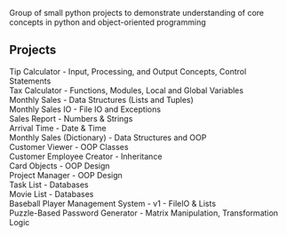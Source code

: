 Group of small python projects to demonstrate understanding of core concepts in python and object-oriented programming

## Projects
Tip Calculator - Input, Processing, and Output Concepts, Control Statements\
Tax Calculator - Functions, Modules, Local and Global Variables\
Monthly Sales - Data Structures (Lists and Tuples)\
Monthly Sales IO - File IO and Exceptions\
Sales Report - Numbers & Strings\
Arrival Time - Date & Time\
Monthly Sales (Dictionary) - Data Structures and OOP\
Customer Viewer - OOP Classes\
Customer Employee Creator - Inheritance\
Card Objects - OOP Design\
Project Manager - OOP Design\
Task List - Databases\
Movie List - Databases\
Baseball Player Management System - v1 - FileIO & Lists\
Puzzle-Based Password Generator - Matrix Manipulation, Transformation Logic

 <!-- Baseball Player Management System: v2 - FileIO & Dictionaries, v3 - OOP & Classes, 3-Tier, v4 - OOP & Databases, 3-Tier -->

